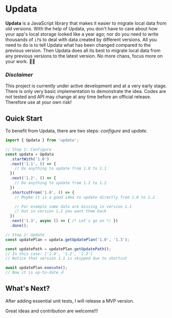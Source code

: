 # Updata

**Updata** is a JavaScript library that makes it easier to migrate local data from old versions. With the help of Updata, you don't have to care about how your app's local storage looked like a year ago; nor do you need to write thousands of `if`s to deal with data created by different versions. All you need to do is to tell Updata what has been changed compared to the previous version. Then Updata does all its best to migrate local data from any previous versions to the latest version. No more chaos, focus more on your work. 👨‍💻

### *Disclaimer*

This project is currently under active development and at a very early stage. There is only very basic implementation to demonstrate the idea. Codes are not tested and API may change at any time before an official release. Therefore use at your own risk!

<!-- TODO -->
<!-- # Why do I need this? -->

## Quick Start

To benefit from Updata, there are two steps: *configure* and *update*.

```typescript
import { Updata } from 'updata';

// Step 1: Configure
const updata = Updata
  .startWith('1.0')
  .next('1.1', () => {
    // Do anything to update from 1.0 to 1.1
  })
  .next('1.2', () => {
    // Do anything to update from 1.1 to 1.2
  })
  .shortcutFrom('1.0', () => {
    // Maybe it is a good idea to update directly from 1.0 to 1.2

    // For example some data are missing in version 1.1
    // but in version 1.2 you want them back
  })
  .next('1.3', async () => { /* Let's go on */ })
  .done();

// Step 2: Update
const updatePlan = updata.getUpdatePlan('1.0', '1.3');

const updatePath = updatePlan.getUpdatePath();
// In this case: ['1.0', '1.2', '1.3']
// Notice that version 1.1 is skipped due to shortcut

await updatePlan.execute();
// Now it is up-to-date ✌️
```

## What's Next?

After adding essential unit tests, I will release a MVP version.

Great ideas and contribution are welcome!!!
